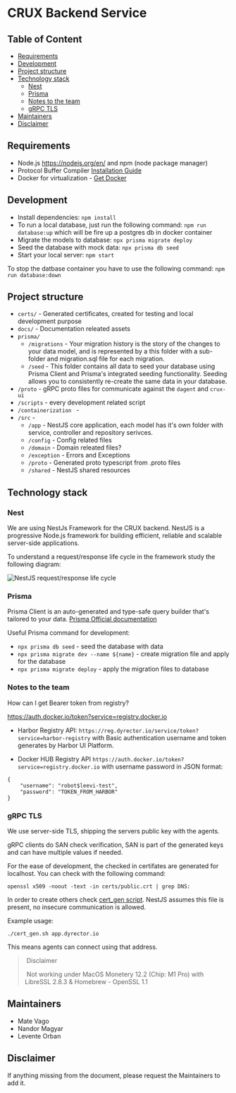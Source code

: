 # CRUX Backend Service

## Table of Content

  * [Requirements](#requirements)
  * [Development](#development)
  * [Project structure](#project-structure)
  * [Technology stack](#technology-stack)
    + [Nest](#nest)
    + [Prisma](#prisma)
    + [Notes to the team](#notes-to-the-team)
    + [gRPC TLS](#grpc-tls)
  * [Maintainers](#maintainers)
  * [Disclaimer](#disclaimer)


## Requirements

- Node.js https://nodejs.org/en/ and npm (node package manager)
- Protocol Buffer Compiler [Installation Guide](https://grpc.io/docs/protoc-installation/)
- Docker for virtualization - [Get Docker](https://docs.docker.com/get-docker/)

## Development

- Install dependencies: `npm install`
- To run a local database, just run the following command: `npm run database:up` which will be fire up a postgres db in docker container
- Migrate the models to database: `npx prisma migrate deploy`
- Seed the database with mock data: `npx prisma db seed`
- Start your local server: `npm start`

To stop the datbase container you have to use the following command: 
`npm run database:down`

## Project structure

 - `certs/` - Generated certificates, created for testing and local development purpose
 - `docs/` - Documentation releated assets
 - `prisma/`
    - `/migrations` - Your migration history is the story of the changes to your data model, and is represented by a this folder with a sub-folder and migration.sql file for each migration. 
    - `/seed` - This folder contains all data to seed your database using Prisma Client and Prisma's integrated seeding functionality. Seeding allows you to consistently re-create the same data in your database.
 - `/proto` - gRPC proto files for communicate against the `dagent` and `crux-ui`
 - `/scripts` - every development related script
 - `/containerization ` - 
 - `/src` - 
    - `/app` - NestJS core application, each model has it's own folder with service, controller and repository serivces. 
    - `/config` - Config related files 
    - `/domain` - Domain releated files? 
    - `/exception` - Errors and Exceptions 
    - `/proto` - Generated proto typescript from .proto files
    - `/shared` - NestJS shared resources

## Technology stack

### Nest

We are using NestJs Framework for the CRUX backend. NestJS is a progressive Node.js framework for building efficient,
reliable and scalable server-side applications.

To understand a request/response life cycle in the framework study the following diagram:

![NestJS request/response life cycle](/docs/nestjs-request-response.jpeg)

### Prisma

Prisma Client is an auto-generated and type-safe query builder that's tailored to your data. [Prisma Official documentation](https://www.prisma.io/)

Useful Prisma command for development:

- `npx prisma db seed` - seed the database with data
- `npx prisma migrate dev --name ${name}` - create migration file and apply for the database
- `npx prisma migrate deploy` - apply the migration files to database

### Notes to the team

How can I get Bearer token from registry?

https://auth.docker.io/token?service=registry.docker.io

- Harbor Registry API: `https://reg.dyrector.io/service/token?service=harbor-registry` with Basic authentication
  username and token generates by Harbor UI Platform.

- Docker HUB Registry API `https://auth.docker.io/token?service=registry.docker.io` with username password in JSON
  format:

```
{
	"username": "robot$leevi-test",
	"password": "TOKEN_FROM_HARBOR"
}
```
### gRPC TLS

We use server-side TLS, shipping the servers public key with the agents.

gRPC clients do SAN check verification, SAN is part of the generated keys and can have multiple values if needed.

For the ease of development, the checked in certifates are generated for localhost. You can check with the following command:

```openssl x509 -noout -text -in certs/public.crt | grep DNS:```

In order to create others check [cert_gen script](cert_gen.sh).
NestJS assumes this file is present, no insecure communication is allowed.

Example usage:
```
./cert_gen.sh app.dyrector.io 
```
This means agents can connect using that address.

> Disclaimer
> 
> Not working under MacOS Monetery 12.2 (Chip: M1 Pro) with LibreSSL 2.8.3 & Homebrew - OpenSSL 1.1

## Maintainers 
- Mate Vago
- Nandor Magyar
- Levente Orban

## Disclaimer 

If anything missing from the document, please request the Maintainers to add it. 